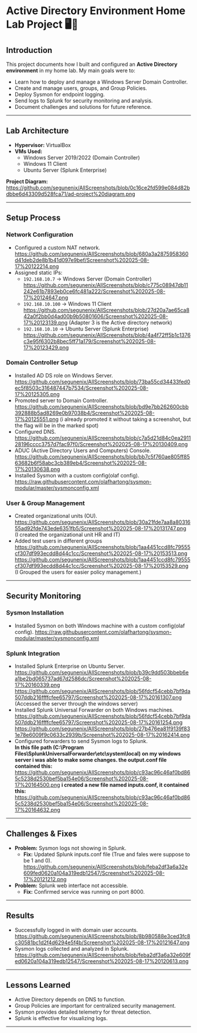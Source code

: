 # Active Directory Environment Home Lab Project 🖥️🔐
## Introduction  
This project documents how I built and configured an **Active Directory environment** in my home lab. My main goals were to:
- Learn how to deploy and manage a Windows Server Domain Controller.  
- Create and manage users, groups, and Group Policies.  
- Deploy Sysmon for endpoint logging.  
- Send logs to Splunk for security monitoring and analysis.  
- Document challenges and solutions for future reference.  

---

## Lab Architecture  
- **Hypervisor:** VirtualBox
- **VMs Used:**  
  - Windows Server 2019/2022 (Domain Controller)  
  - Windows 11 Client  
  - Ubuntu Server (Splunk Enterprise)  

**Project Diagram:**  
https://github.com/segunenix/AllScreenshots/blob/0c16ce2fd599e084d82bdbbe6d43309d528fca71/ad-project%20diagram.png

---

## Setup Process  

### Network Configuration  
- Configured a custom NAT network.  
https://github.com/segunenix/AllScreenshots/blob/680a3a2875958360d41deb2de8b1b41d097e9bef/Screenshot%202025-08-17%20122214.png
- Assigned static IPs:  
  - `192.168.10.7` → Windows Server (Domain Controller)  
https://github.com/segunenix/AllScreenshots/blob/c775c08947db11242e61b7893eb0ce6fc481a222/Screenshot%202025-08-17%20124647.png
  - `192.168.10.100` → Windows 11 Client  
https://github.com/segunenix/AllScreenshots/blob/27d20a7ae65ca842a0f2bb0d4ad00b9b50801606/Screenshot%202025-08-17%20123139.png (Adapter 3 is the Active directory network)
  - `192.168.10.10` → Ubuntu Server (Splunk Enterprise)  
https://github.com/segunenix/AllScreenshots/blob/4a4f72ff5b1c1376c3e95f6302b8bec5ff71a179/Screenshot%202025-08-17%20123429.png

### Domain Controller Setup  
- Installed AD DS role on Windows Server.  
https://github.com/segunenix/AllScreenshots/blob/73ba55cd34433fed0ec5f8503c316487447b7534/Screenshot%202025-08-17%20125305.png
- Promoted server to Domain Controller.  
https://github.com/segunenix/AllScreenshots/blob/bd9e7bb262600cbb392888b5ad8269e0b97038b4/Screenshot%202025-08-17%20125551.png
(i already promoted it without taking a screenshot, but the flag will be in the marked spot)
- Configured DNS. 
https://github.com/segunenix/AllScreenshots/blob/c7a5d21d84c0ea291128196cccc3757d7fac97f0/Screenshot%202025-08-17%20130409.png
- ADUC (Active Directory Users and Computers) Console.
https://github.com/segunenix/AllScreenshots/blob/bb7c5f760ae805ff8563682b6f58abc3cb389eb4/Screenshot%202025-08-17%20130638.png
- Installed Sysmon with a custom config(olaf config).
https://raw.githubusercontent.com/olafhartong/sysmon-modular/master/sysmonconfig.xml


### User & Group Management  
- Created organizational units (OU).  
https://github.com/segunenix/AllScreenshots/blob/30a21fde7aa8a8031655ad92fde743ede6351fb5/Screenshot%202025-08-17%20131747.png
(I created the organizational unit HR and IT)
- Added test users in different groups
https://github.com/segunenix/AllScreenshots/blob/1aa4451ccd8fc79555cf307df993ecdd8d44c1cc/Screenshot%202025-08-17%20153513.png
https://github.com/segunenix/AllScreenshots/blob/1aa4451ccd8fc79555cf307df993ecdd8d44c1cc/Screenshot%202025-08-17%20153529.png
(I Grouped the users for easier policy management.)

---

## Security Monitoring  

### Sysmon Installation  
- Installed Sysmon on both Windows machine with a custom config(olaf config).
https://raw.githubusercontent.com/olafhartong/sysmon-modular/master/sysmonconfig.xml

### Splunk Integration  
- Installed Splunk Enterprise on Ubuntu Server. 
 https://github.com/segunenix/AllScreenshots/blob/b39c9dd503bbeb6ea1be2bd065737ad67d2586dc/Screenshot%202025-08-17%20160339.png
https://github.com/segunenix/AllScreenshots/blob/56fdcf54cebb7bf9da507ddb216ffffcfee65797/Screenshot%202025-08-17%20161307.png
(Accessed the server through the windows server)
- Installed Splunk Universal Forwarder on both Windows machines.  
https://github.com/segunenix/AllScreenshots/blob/56fdcf54cebb7bf9da507ddb216ffffcfee65797/Screenshot%202025-08-17%20161254.png
https://github.com/segunenix/AllScreenshots/blob/27b476ea81f9139f831e78e6009f9c0633c2939b/Screenshot%202025-08-17%20162414.png
- Configured forwarders to send Sysmon logs to Splunk.  
**In this file path (C:\Program Files\SplunkUniversalForwarder\etc\system\local) on my windows server i was able to make some changes. the output.conf file contained this:**
https://github.com/segunenix/AllScreenshots/blob/c93ac96c46af0bd865c5238d2530bef5ba154e06/Screenshot%202025-08-17%20164500.png
**i created a new file named inputs.conf, it contained this:**
https://github.com/segunenix/AllScreenshots/blob/c93ac96c46af0bd865c5238d2530bef5ba154e06/Screenshot%202025-08-17%20164632.png

---

## Challenges & Fixes  
- **Problem:** Sysmon logs not showing in Splunk.  
  - **Fix:** Updated Splunk inputs.conf file (True and fales were suppose to be 1 and 0).  
https://github.com/segunenix/AllScreenshots/blob/feba2df3a6a32e609fed0620a104a319edb12547/Screenshot%202025-08-17%20121212.png
- **Problem:** Splunk web interface not accessible.  
  - **Fix:** Confirmed service was running on port 8000.  


---

## Results  
- Successfully logged in with domain user accounts.  
https://github.com/segunenix/AllScreenshots/blob/8b980588e3ced3fc8c30581bc1d2f4d6294e5f4b/Screenshot%202025-08-17%20121647.png
- Sysmon logs collected and analyzed in Splunk.
https://github.com/segunenix/AllScreenshots/blob/feba2df3a6a32e609fed0620a104a319edb12547/Screenshot%202025-08-17%20120613.png

---

## Lessons Learned  
- Active Directory depends on DNS to function.  
- Group Policies are important for centralized security management.  
- Sysmon provides detailed telemetry for threat detection.  
- Splunk is effective for visualizing logs.  

--- 
